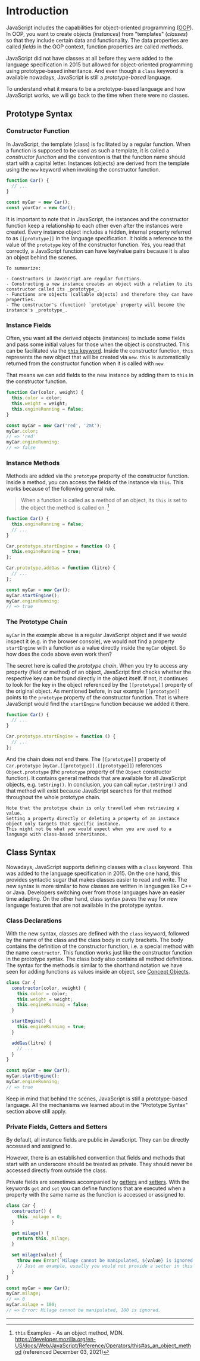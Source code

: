 # Introduction

JavaScript includes the capabilities for object-oriented programming ([OOP][wiki-oop]).
In OOP, you want to create objects (_instances_) from "templates" (_classes_) so that they include certain data and functionality.
The data properties are called _fields_ in the OOP context, function properties are called _methods_.

JavaScript did not have classes at all before they were added to the language specification in 2015 but allowed for object-oriented programming using prototype-based inheritance.
And even though a `class` keyword is available nowadays, JavaScript is still a _prototype-based_ language.

To understand what it means to be a prototype-based language and how JavaScript works, we will go back to the time when there were no classes.

## Prototype Syntax

### Constructor Function

In JavaScript, the template (class) is facilitated by a regular function.
When a function is supposed to be used as such a template, it is called a _constructor function_ and the convention is that the function name should start with a capital letter.
Instances (objects) are derived from the template using the `new` keyword when invoking the constructor function.

```javascript
function Car() {
  // ...
}

const myCar = new Car();
const yourCar = new Car();
```

It is important to note that in JavaScript, the instances and the constructor function keep a relationship to each other even after the instances were created.
Every instance object includes a hidden, internal property referred to as `[[prototype]]` in the language specification.
It holds a reference to the value of the `prototype` key of the constructor function.
Yes, you read that correctly, a JavaScript function can have key/value pairs because it is also an object behind the scenes.

<!-- prettier-ignore-start -->
~~~~exercism/note
To summarize:

- Constructors in JavaScript are regular functions.
- Constructing a new instance creates an object with a relation to its constructor called its _prototype_.
- Functions are objects (callable objects) and therefore they can have properties.
- The constructor's (function) `prototype` property will become the instance's _prototype_.
~~~~
<!-- prettier-ignore-end -->

### Instance Fields

Often, you want all the derived objects (instances) to include some fields and pass some initial values for those when the object is constructed.
This can be facilitated via the [`this` keyword][mdn-this].
Inside the constructor function, `this` represents the new object that will be created via `new`.
`this` is automatically returned from the constructor function when it is called with `new`.

That means we can add fields to the new instance by adding them to `this` in the constructor function.

```javascript
function Car(color, weight) {
  this.color = color;
  this.weight = weight;
  this.engineRunning = false;
}

const myCar = new Car('red', '2mt');
myCar.color;
// => 'red'
myCar.engineRunning;
// => false
```

### Instance Methods

Methods are added via the `prototype` property of the constructor function.
Inside a method, you can access the fields of the instance via `this`.
This works because of the following general rule.

> When a function is called as a method of an object, its `this` is set to the object the method is called on. [^1]

```javascript
function Car() {
  this.engineRunning = false;
  // ...
}

Car.prototype.startEngine = function () {
  this.engineRunning = true;
};

Car.prototype.addGas = function (litre) {
  // ...
};

const myCar = new Car();
myCar.startEngine();
myCar.engineRunning;
// => true
```

### The Prototype Chain

`myCar` in the example above is a regular JavaScript object and if we would inspect it (e.g. in the browser console), we would not find a property `startEngine` with a function as a value directly inside the `myCar` object.
So how does the code above even work then?

The secret here is called the _prototype chain_.
When you try to access any property (field or method) of an object, JavaScript first checks whether the respective key can be found directly in the object itself.
If not, it continues to look for the key in the object referenced by the `[[prototype]]` property of the original object.
As mentioned before, in our example `[[prototype]]` points to the `prototype` property of the constructor function.
That is where JavaScript would find the `startEngine` function because we added it there.

```javascript
function Car() {
  // ...
}

Car.prototype.startEngine = function () {
  // ...
};
```

And the chain does not end there.
The `[[prototype]]` property of `Car.prototype` (`myCar.[[prototype]].[[prototype]]`) references `Object.prototype` (the `prototype` property of the `Object` constructor function).
It contains general methods that are available for all JavaScript objects, e.g. `toString()`.
In conclusion, you can call `myCar.toString()` and that method will exist because JavaScript searches for that method throughout the whole prototype chain.

<!-- prettier-ignore-start -->
~~~~exercism/caution
Note that the prototype chain is only travelled when retrieving a value.
Setting a property directly or deleting a property of an instance object only targets that specific instance.
This might not be what you would expect when you are used to a language with class-based inheritance.
~~~~
<!-- prettier-ignore-end -->

## Class Syntax

Nowadays, JavaScript supports defining classes with a `class` keyword.
This was added to the language specification in 2015.
On the one hand, this provides syntactic sugar that makes classes easier to read and write.
The new syntax is more similar to how classes are written in languages like C++ or Java.
Developers switching over from those languages have an easier time adapting.
On the other hand, class syntax paves the way for new language features that are not available in the prototype syntax.

### Class Declarations

With the new syntax, classes are defined with the `class` keyword, followed by the name of the class and the class body in curly brackets.
The body contains the definition of the constructor function, i.e. a special method with the name `constructor`.
This function works just like the constructor function in the prototype syntax.
The class body also contains all method definitions.
The syntax for the methods is similar to the shorthand notation we have seen for adding functions as values inside an object, see [Concept Objects][concept-objects].

```javascript
class Car {
  constructor(color, weight) {
    this.color = color;
    this.weight = weight;
    this.engineRunning = false;
  }

  startEngine() {
    this.engineRunning = true;
  }

  addGas(litre) {
    // ...
  }
}

const myCar = new Car();
myCar.startEngine();
myCar.engineRunning;
// => true
```

Keep in mind that behind the scenes, JavaScript is still a prototype-based language.
All the mechanisms we learned about in the "Prototype Syntax" section above still apply.

### Private Fields, Getters and Setters

By default, all instance fields are public in JavaScript.
They can be directly accessed and assigned to.

However, there is an established convention that fields and methods that start with an underscore should be treated as private.
They should never be accessed directly from outside the class.

Private fields are sometimes accompanied by [getters][mdn-get] and [setters][mdn-set].
With the keywords `get` and `set` you can define functions that are executed when a property with the same name as the function is accessed or assigned to.

```javascript
class Car {
  constructor() {
    this._milage = 0;
  }

  get milage() {
    return this._milage;
  }

  set milage(value) {
    throw new Error(`Milage cannot be manipulated, ${value} is ignored.`);
    // Just an example, usually you would not provide a setter in this case.
  }
}

const myCar = new Car();
myCar.milage;
// => 0
myCar.milage = 100;
// => Error: Milage cannot be manipulated, 100 is ignored.
```

---

[^1]: `this` Examples - As an object method, MDN. <https://developer.mozilla.org/en-US/docs/Web/JavaScript/Reference/Operators/this#as_an_object_method> (referenced December 03, 2021)

[wiki-oop]: https://en.wikipedia.org/wiki/Object-oriented_programming
[mdn-get]: https://developer.mozilla.org/en-US/docs/Web/JavaScript/Reference/Functions/get
[mdn-set]: https://developer.mozilla.org/en-US/docs/Web/JavaScript/Reference/Functions/set
[mdn-this]: https://developer.mozilla.org/en-US/docs/Web/JavaScript/Reference/Operators/this
[concept-objects]: /tracks/javascript/concepts/objects
